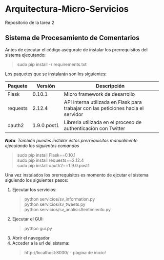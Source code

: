 # Arquitectura-Micro-Servicios
Repositorio de la tarea 2

## Sistema de Procesamiento de Comentarios

Antes de ejecutar el código asegurate de instalar los prerrequisitos del sistema ejecutando:
> sudo pip install -r requirements.txt  

Los paquetes que se instalarán son los siguientes:

Paquete | Versión     | Descripción
--------|-------------|------------
Flask   | 0.10.1      | Micro framework de desarrollo
requests| 2.12.4      | API interna utilizada en Flask para trabajar con las peticiones hacia el servidor
oauth2  | 1.9.0.post1 | Libreria utilizada en el proceso de authenticación con Twitter

*__Nota__: También puedes instalar éstos prerrequisitos manualmente ejecutando los siguientes comandos*   
> sudo pip install Flask==0.10.1  
> sudo pip install requests==2.12.4  
> sudo pip install oauth2==1.9.0.post1

Una vez instalados los prerrequisitos es momento de ejcutar el sistema siguiendo los siguientes pasos:  
1. Ejecutar los servicios:  
   > python servicios/sv_information.py  
   > python servicios/sv_tweets.py  
   > python servicios/sv_analisisSentimiento.py
1. Ejecutar el GUI:  
   > python gui.py  
1. Abrir el navegador
1. Acceder a la url del sistema:
   > http://localhost:8000/ - página de inicio!
